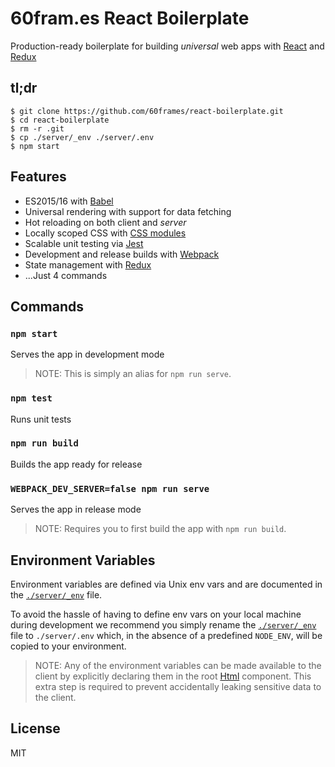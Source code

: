 # 60fram.es React Boilerplate

Production-ready boilerplate for building *universal* web apps with [React](https://github.com/facebook/react) and [Redux](https://github.com/reactjs/redux)

## tl;dr

```
$ git clone https://github.com/60frames/react-boilerplate.git
$ cd react-boilerplate
$ rm -r .git
$ cp ./server/_env ./server/.env
$ npm start
```

## Features

- ES2015/16 with [Babel](https://github.com/babel/babel)
- Universal rendering with support for data fetching
- Hot reloading on both client and *server*
- Locally scoped CSS with [CSS modules](https://github.com/css-modules)
- Scalable unit testing via [Jest](https://github.com/facebook/jest)
- Development and release builds with [Webpack](https://github.com/webpack/webpack)
- State management with [Redux](https://github.com/reactjs/redux)
- ...Just 4 commands

## Commands

### `npm start`

Serves the app in development mode

> NOTE: This is simply an alias for `npm run serve`.

### `npm test`

Runs unit tests

### `npm run build`

Builds the app ready for release

### `WEBPACK_DEV_SERVER=false npm run serve`

Serves the app in release mode

> NOTE: Requires you to first build the app with `npm run build`.

## Environment Variables

Environment variables are defined via Unix env vars and are documented in the [`./server/_env`](server/_env) file.

To avoid the hassle of having to define env vars on your local machine during development we recommend you simply rename the [`./server/_env`](server/_env) file to `./server/.env` which, in the absence of a predefined `NODE_ENV`, will be copied to your environment.

> NOTE: Any of the environment variables can be made available to the client by explicitly declaring them in the root [Html](src/components/html/Html.js) component. This extra step is required to prevent accidentally leaking sensitive data to the client.

## License
MIT
